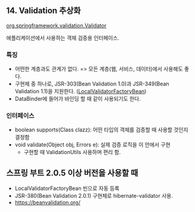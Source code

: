 ## 14. Validation 추상화

[org.springframework.validation.Validator](https://docs.spring.io/spring/docs/current/javadoc-api/org/springframework/validation/Validator.html)

애플리케이션에서 사용하는 객체 검증용 인터페이스. 

### 특징
- 어떤한 계층과도 관계가 없다. => 모든 계층(웹, 서비스, 데이터)에서 사용해도 좋다.
- 구현체 중 하나로, JSR-303(Bean Validation 1.0)과 JSR-349(Bean Validation 1.1)을 지원한다. ([LocalValidatorFactoryBean](https://docs.spring.io/spring-framework/docs/current/javadoc-api/org/springframework/validation/beanvalidation/LocalValidatorFactoryBean.html))
- DataBinder에 들어가 바인딩 할 때 같이 사용되기도 한다. 

### 인터페이스
- boolean supports(Class clazz): 어떤 타입의 객체를 검증할 때 사용할 것인지 결정함
- void validate(Object obj, Errors e): 실제 검증 로직을 이 안에서 구현
  - 구현할 때 ValidationUtils 사용하며 편리 함.

## 스프링 부트 2.0.5 이상 버전을 사용할 때
- LocalValidatorFactoryBean 빈으로 자동 등록
- JSR-380(Bean Validation 2.0.1) 구현체로 hibernate-validator 사용.
- https://beanvalidation.org/
